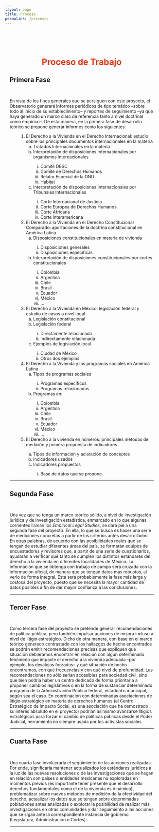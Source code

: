 ```yaml
---
layout: page
title: Proceso
permalink: /proceso/
---
```




<div id= "proceso" class="container" style="padding:15px;">
<br><br>
    <center><h1><font color="#eb3812">Proceso de Trabajo</font></h1> </center>
    <article>
        <h2 class="section-heading" id="i_test">Primera Fase</h2>
        <br>
        <p>En vista de los fines generales que se persiguen con este proyecto, el Observatorio generará informes periódicos de tipo temático –sobre todo al inicio de su establecimiento– y reportes de seguimiento –ya que haya generado un marco claro de referencia tanto a nivel doctrinal como empírico–. De esta manera, en la primera fase de desarrollo teórico se propone generar informes como los siguientes: </p>
        <div style="margin-left:30px">
            <ol>
            <li> El Derecho a la Vivienda en el Derecho Internacional: estudio sobre los principales documentos internacionales en la materia
            <ol type="a">
                <li> Tratados Internacionales en la materia</li>
                <li> Interpretación de disposiciones internacionales por organismos internacionales</li>
                    <ol type="i">
                    <li> Comité DESC</li>
                    <li> Comité de Derechos Humanos</li>
                    <li> Relator Especial de la ONU </li>
                    <li> Hábitat </li>
                    </ol>
                <li> Interpretación de disposiciones internacionales por Tribunales Internacionales</li>
                    <ol type="i">
                    <li> Corte Internacional de Justicia</li>
                    <li> Corte Europea de Derechos Humanos</li>
                    <li> Corte Africana </li>
                    <li> Corte Interamericana</li>
                    </ol>
            </ol>
            </li>
            <li> El Derecho a la Vivienda en el Derecho Constitucional Comparado: aportaciones de la doctrina constitucional en América Latina
            <ol type="a">
                <li> Disposiciones constitucionales en materia de vivienda</li>
                    <ol type="i">
                    <li> Disposiciones generales</li>
                    <li> Disposiciones específicas</li>
                    </ol>
                <li> Interpretación de disposiciones constitucionales por cortes constitucionales</li>
                    <ol type="i">
                    <li> Colombia</li>
                    <li> Argentina</li>
                    <li> Chile</li>
                    <li> Brasil</li>
                    <li> Ecuador</li>
                    <li> México</li>
                    <li> …</li>
                    </ol>
            </ol>
            </li>
            <li> El Derecho a la Vivienda en México: legislación federal y estudio de casos a nivel local
            <ol type="a">
                <li> Legislación constitucional</li>
                <li> Legislación federal</li>
                    <ol type="i">
                    <li> Directamente relacionada</li>
                    <li> Indirectamente relacionada</li>
                    </ol>
                <li> Ejemplos de legislación local</li>
                    <ol type="i">
                    <li> Ciudad de México </li>
                    <li> Otros dos ejemplos</li>
                    </ol>
            </ol>
            </li>
            <li> El Derecho a la Vivienda y los programas sociales en América Latina
            <ol type="a">
                <li> Tipos de programas sociales </li>
                    <ol type="i">
                    <li> Programas específicos</li>
                    <li> Programas relacionados</li>
                    </ol>
                <li> Programas en:</li>
                    <ol type="i">
                    <li> Colombia</li>
                    <li> Argentina</li>
                    <li> Chile</li>
                    <li> Brasil</li>
                    <li> Ecuador</li>
                    <li> México</li>
                    <li> …</li>
                    </ol>
            </ol>
            </li>
            <li> El Derecho a la vivienda en números: principales métodos de medición y primera propuesta de indicadores</li>
            <ol type="a">
                <li> Tipos de información y aclaración de conceptos</li>
                <li> Indicadores usados</li>
                <li> Indicadores propuestos</li>
                    <ol type="i">
                    <li> Base de datos que se propone</li>
                    </ol>
            </ol>
            </li>
            </ol>
        </div>
    </article>
    <hr>
    <h2 class="section-heading" >Segunda Fase</h2>
    <br>
    <p>Una vez que se tenga un marco teórico sólido, a nivel de investigación jurídica y de investigación estadística, enmarcado en lo que algunas corrientes llaman los <i>Empirical Legal Studies</i>, se dará pie a una segunda fase del proyecto. En ella, lo que se busca es hacer una serie de mediciones concretas a partir de los criterios antes desarrollados. En otras palabras, de acuerdo con las posibilidades reales que se tengan de estudiar diferentes áreas del país, se formarán equipos de encuestadores y revisores que, a partir de una serie de cuestionarios, ayudarán a verificar qué tanto se cumplen los distintos estándares del derecho a la vivienda en diferentes localidades de México. La información que se obtenga con trabajo de campo será cruzada con la información oficial, de manera que se tengan datos más robustos, al verlo de forma integral. Esta será probablemente la fase más larga y costosa del proyecto, puesto que se necesita la mayor cantidad de datos posibles a fin de dar mayor confianza a las conclusiones. </p>
    <hr>
    <h2 class="section-heading">Tercer Fase</h2>
    <br>
    <p>Como tercera fase del proyecto se pretende generar recomendaciones de política pública, pero también impulsar acciones de mejora incluso a nivel de litigio estratégico. Dicho de otra manera, con base en el marco teórico generado contrastado con los hallazgos de hecho encontrados se podrán emitir recomendaciones precisas que expliquen qué situación debiéramos encontrar en relación con algún determinado fenómeno que impacte el derecho a la vivienda adecuada –por ejemplo, los desalojos forzados– y qué situación de hecho encontramos, con qué frecuencias y con qué nivel de profundidad. Las recomendaciones no sólo serían accesibles para sociedad civil, sino que bien podría haber un centro dedicado de forma prioritaria a proponer cambios legislativos o en la forma de sustanciar determinado programa de la Administración Pública federal, estadual o municipal, según sea el caso. En coordinación con determinadas asociaciones de litigio estratégico en materia de derechos humanos (el Centro Estratégico de Impacto Social, es una asociación que ha demostrado su interés absoluto en el proyecto) podrían asimismo avanzarse litigios estratégicos para forzar el cambio de políticas públicas desde el Poder Judicial, herramienta no siempre usada por los activistas sociales. </p>
    <hr>
    <h2 class="section-heading">Cuarta Fase</h2>
    <br>
    <p>Una cuarta fase involucraría el seguimiento de las acciones realizadas. Por ende, significaría mantener actualizados los estándares jurídicos a la luz de las nuevas resoluciones o de las investigaciones que se hagan en relación con países o entidades mexicanas no exploradas en momentos previos (es importante tener presente que el desarrollo derechos fundamentales como el de la vivienda es dinámico), problematizar sobre nuevos métodos de medición de la efectividad del derecho, actualizar los datos que se tengan sobre determinadas poblaciones antes analizadas o explorar la posibilidad de realizar más investigaciones en otras comunidades y dar seguimiento a las acciones que se sigan ante la correspondiente instancia de gobierno (Legislatura, Administración o Cortes). </p>
    <hr>
    <br>
</div>
